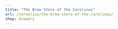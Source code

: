 ```yaml
---
title: "The Brew Store of the Carolinas"
url: /cornelius/the-brew-store-of-the-carolinas/
shop: brewery
---
```

